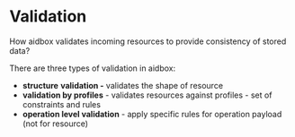 # Validation

How aidbox validates incoming resources to provide consistency of stored data?

There are three types of validation in aidbox:

* **structure** **validation -**  validates the shape of resource
* **validation by profiles** - validates resources against profiles - set of constraints and rules
* **operation level validation** - apply specific rules for operation payload \(not for resource\)



